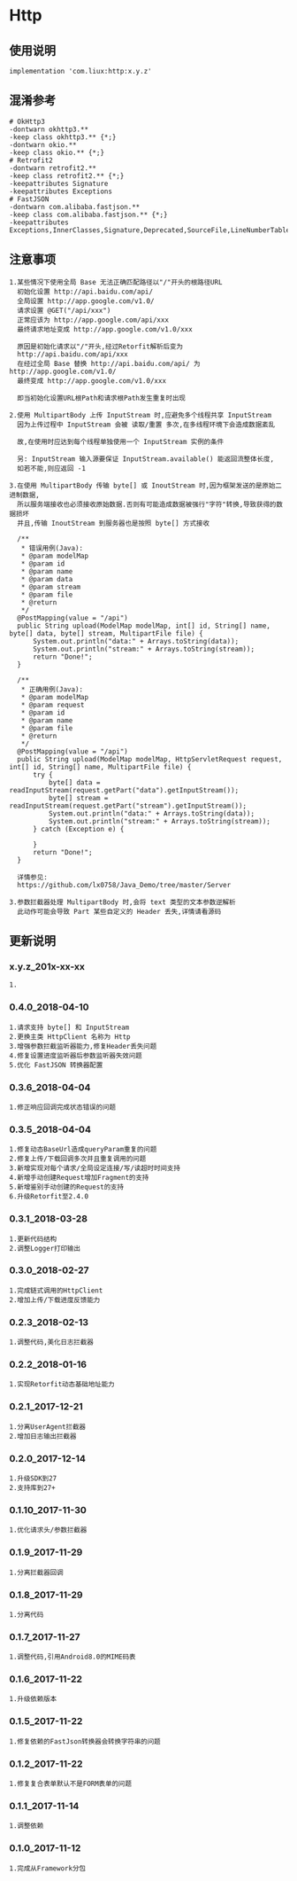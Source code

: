 Http
===

使用说明
---
```
implementation 'com.liux:http:x.y.z'
```

混淆参考
---
```
# OkHttp3
-dontwarn okhttp3.**
-keep class okhttp3.** {*;}
-dontwarn okio.**
-keep class okio.** {*;}
# Retrofit2
-dontwarn retrofit2.**
-keep class retrofit2.** {*;}
-keepattributes Signature
-keepattributes Exceptions
# FastJSON
-dontwarn com.alibaba.fastjson.**
-keep class com.alibaba.fastjson.** {*;}
-keepattributes Exceptions,InnerClasses,Signature,Deprecated,SourceFile,LineNumberTable,LocalVariable*Table,*Annotation*,Synthetic,EnclosingMethod
```

注意事项
---
    1.某些情况下使用全局 Base 无法正确匹配路径以"/"开头的根路径URL
      初始化设置 http://api.baidu.com/api/
      全局设置 http://app.google.com/v1.0/
      请求设置 @GET("/api/xxx")
      正常应该为 http://app.google.com/api/xxx
      最终请求地址变成 http://app.google.com/v1.0/xxx
      
      原因是初始化请求以"/"开头,经过Retorfit解析后变为
      http://api.baidu.com/api/xxx
      在经过全局 Base 替换 http://api.baidu.com/api/ 为 http://app.google.com/v1.0/
      最终变成 http://app.google.com/v1.0/xxx
      
      即当初始化设置URL根Path和请求根Path发生重复时出现
    
    2.使用 MultipartBody 上传 InputStream 时,应避免多个线程共享 InputStream
      因为上传过程中 InputStream 会被 读取/重置 多次,在多线程环境下会造成数据紊乱
      
      故,在使用时应达到每个线程单独使用一个 InputStream 实例的条件
      
      另: InputStream 输入源要保证 InputStream.available() 能返回流整体长度,
      如若不能,则应返回 -1
    
    3.在使用 MultipartBody 传输 byte[] 或 InoutStream 时,因为框架发送的是原始二进制数据,
      所以服务端接收也必须接收原始数据.否则有可能造成数据被强行"字符"转换,导致获得的数据损坏
      并且,传输 InoutStream 到服务器也是按照 byte[] 方式接收
      
      /**
       * 错误用例(Java):
       * @param modelMap
       * @param id
       * @param name
       * @param data
       * @param stream
       * @param file
       * @return
       */
      @PostMapping(value = "/api")
      public String upload(ModelMap modelMap, int[] id, String[] name, byte[] data, byte[] stream, MultipartFile file) {
          System.out.println("data:" + Arrays.toString(data));
          System.out.println("stream:" + Arrays.toString(stream));
          return "Done!";
      }
      
      /**
       * 正确用例(Java):
       * @param modelMap
       * @param request
       * @param id
       * @param name
       * @param file
       * @return
       */
      @PostMapping(value = "/api")
      public String upload(ModelMap modelMap, HttpServletRequest request, int[] id, String[] name, MultipartFile file) {
          try {
              byte[] data = readInputStream(request.getPart("data").getInputStream());
              byte[] stream = readInputStream(request.getPart("stream").getInputStream());
              System.out.println("data:" + Arrays.toString(data));
              System.out.println("stream:" + Arrays.toString(stream));
          } catch (Exception e) {
              
          }
          return "Done!";
      }
      
      详情参见:
      https://github.com/lx0758/Java_Demo/tree/master/Server
      
    3.参数拦截器处理 MultipartBody 时,会将 text 类型的文本参数逆解析
      此动作可能会导致 Part 某些自定义的 Header 丢失,详情请看源码

更新说明
---
### x.y.z_201x-xx-xx
    1.
    
### 0.4.0_2018-04-10
    1.请求支持 byte[] 和 InputStream
    2.更换主类 HttpClient 名称为 Http
    3.增强参数拦截监听器能力,修复Header丢失问题
    4.修复设置进度监听器后参数监听器失效问题
    5.优化 FastJSON 转换器配置
    
### 0.3.6_2018-04-04
    1.修正响应回调完成状态错误的问题
    
### 0.3.5_2018-04-04
    1.修复动态BaseUrl造成queryParam重复的问题
    2.修复上传/下载回调多次并且重复调用的问题
    3.新增实现对每个请求/全局设定连接/写/读超时时间支持
    4.新增手动创建Request增加Fragment的支持
    5.新增鉴别手动创建的Request的支持
    6.升级Retorfit至2.4.0

### 0.3.1_2018-03-28
    1.更新代码结构
    2.调整Logger打印输出

### 0.3.0_2018-02-27
    1.完成链式调用的HttpClient
    2.增加上传/下载进度反馈能力

### 0.2.3_2018-02-13
    1.调整代码,美化日志拦截器

### 0.2.2_2018-01-16
    1.实现Retorfit动态基础地址能力

### 0.2.1_2017-12-21
    1.分离UserAgent拦截器
    2.增加日志输出拦截器

### 0.2.0_2017-12-14
    1.升级SDK到27
    2.支持库到27+

### 0.1.10_2017-11-30
    1.优化请求头/参数拦截器

### 0.1.9_2017-11-29
    1.分离拦截器回调

### 0.1.8_2017-11-29
    1.分离代码

### 0.1.7_2017-11-27
    1.调整代码,引用Android8.0的MIME码表

### 0.1.6_2017-11-22
    1.升级依赖版本

### 0.1.5_2017-11-22
    1.修复依赖的FastJson转换器会转换字符串的问题

### 0.1.2_2017-11-22
    1.修复复合表单默认不是FORM表单的问题

### 0.1.1_2017-11-14
    1.调整依赖

### 0.1.0_2017-11-12
    1.完成从Framework分包